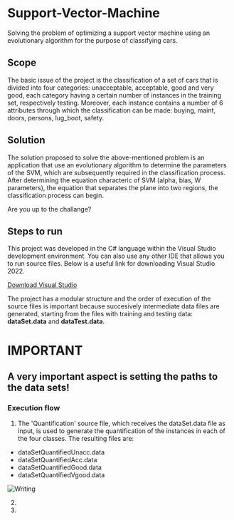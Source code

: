 # Support-Vector-Machine
Solving the problem of optimizing a support vector machine using an evolutionary algorithm for the purpose of classifying cars.

## Scope
The basic issue of the project is the classification of a set of cars that is divided into four categories: unacceptable, acceptable, good and very good, each category having a certain number of instances in the training set, respectively testing. Moreover, each instance contains a number of 6 attributes through which the classification can be made: buying, maint, doors, persons, lug_boot, safety.

## Solution
The solution proposed to solve the above-mentioned problem is an application that use an evolutionary algorithm to determine the parameters of the SVM, which are subsequently required in the classification process. After determining the equation characteric of SVM (alpha, bias, W parameters), the equation that separates the plane into two regions, the classification process can begin.

Are you up to the challange?

## Steps to run
This project was developed in the C# language within the Visual Studio development environment. You can also use any other IDE that allows you to run source files.
Below is a useful link for downloading Visual Studio 2022.

[Download Visual Studio](https://visualstudio.microsoft.com/downloads/)

The project has a modular structure and the order of execution of the source files is important because succesively intermediate data files are generated, starting from the files with training and testing data: **dataSet.data** and **dataTest.data**.

# IMPORTANT 
## A very important aspect is setting the paths to the data sets!

### Execution flow

1. The 'Quantification' source file, which receives the dataSet.data file as input, is used to generate the quantification of the instances in each of the four classes. The resulting files are:
- dataSetQuantifiedUnacc.data
- dataSetQuantifiedAcc.data
- dataSetQuantifiedGood.data
- dataSetQuantifiedVgood.data

![Writing](https://user-images.githubusercontent.com/67193200/170867923-6d3afb39-0e29-4b88-8dba-af5e222385fe.JPG)


2.
3.
